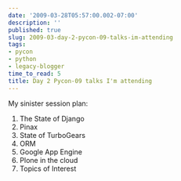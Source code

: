 ```yaml
---
date: '2009-03-28T05:57:00.002-07:00'
description: ''
published: true
slug: 2009-03-day-2-pycon-09-talks-im-attending
tags:
- pycon
- python
- legacy-blogger
time_to_read: 5
title: Day 2 Pycon-09 talks I'm attending
---
```


My sinister session plan:<br /><ol><li>The State of Django</li><li>Pinax</li><li>State of TurboGears</li><li>ORM</li><li>Google App Engine</li><li>Plone in the cloud</li><li>Topics of Interest</li></ol>